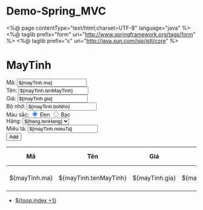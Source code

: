 # Demo-Spring_MVC
<%@ page contentType="text/html;charset=UTF-8" language="java" %>
<%@ taglib prefix="form" uri="http://www.springframework.org/tags/form" %>
<%@ taglib prefix="c" uri="http://java.sun.com/jsp/jstl/core" %>
<html>
<head>
    <title>MayTinh</title>
    <link href="https://cdn.jsdelivr.net/npm/bootstrap@5.0.2/dist/css/bootstrap.min.css"
          rel="stylesheet" integrity="sha384-EVSTQN3/azprG1Anm3QDgpJLIm9Nao0Yz1ztcQTwFspd3yD65VohhpuuCOmLASjC"
          crossorigin="anonymous">
</head>
<body>
<h1>MayTinh</h1>
<main>
    <section>
        <form action="/may-tinh/add" method="post" class="container">
            Mã: <input type="text" name="ma" value="${mayTinh.ma}"> <br>
            Tên: <input type="text" name="tenMayTinh" value="${mayTinh.tenMayTinh}"> <br>
            Giá: <input type="text" name="gia" value="${mayTinh.gia}"> <br>
            Bộ nhớ: <input type="text" name="boNho" value="${mayTinh.boNho}"> <br>
            Màu sắc:
            <input type="radio" name="mauSac" value="Đen" ${mayTinh.mauSac=="Đen" ? "checked" : ""} checked> Đen
            <input type="radio" name="mauSac" value="Bạc" ${mayTinh.mauSac=="Bạc" ? "checked" : ""} > Bạc
            <br>
            Hãng:
            <select name="hang">
                <c:forEach items="${ListHang}" var="hang">
                    <option value="${hang.id}" ${mayTinh.hang.id==hang.id ? "selected" : ""} >
                            ${hang.tenHang}
                    </option>
                </c:forEach>
            </select>
            <br>
            Miêu tả: <input type="text" name="mieuTa" value="${mayTinh.mieuTa}"><br>
            <button class="btn btn-success" type="submit">
                Add
            </button>
        </form>
    </section>
    <section>
        <div class="container">
            <table>
                <thead>
                <tr>
                    <th scope="col">Mã</th>
                    <th scope="col">Tên</th>
                    <th scope="col">Giá</th>
                    <th scope="col">Bộ nhớ</th>
                    <th scope="col">Màu sắc</th>
                    <th scope="col">Tên hãng</th>
                    <th scope="col">Miêu tả</th>
                    <th scope="col">Hành động</th>
                </tr>
                </thead>
                <tbody>
                <c:forEach items="${ListMayTinh.content}" var="mayTinh">
                    <tr>
                        <td>${mayTinh.ma}</td>
                        <td>${mayTinh.tenMayTinh}</td>
                        <td>${mayTinh.gia}</td>
                        <td>${mayTinh.boNho}</td>
                        <td>${mayTinh.mauSac}</td>
                        <td>${mayTinh.hang.tenHang}</td>
                        <td>${mayTinh.mieuTa}</td>
                        <td>
                            <a href="/may-tinh/view-update/${mayTinh.id}" type="button" class="btn btn-secondary">
                                Update
                            </a>
                            <a href="/may-tinh/remove/${mayTinh.id}" type="button" class="btn btn-danger">
                                Remove
                            </a>
                            <a href="/may-tinh/detail/${mayTinh.id}" type="button" class="btn btn-success">
                                Detail
                            </a>
                        </td>
                    </tr>
                </c:forEach>
                </tbody>
            </table>
            <nav aria-label="Page navigation example">
                <ul class="pagination">
                    <c:forEach begin="0" end="${ListMayTinh.totalPages -1}" varStatus="loop">
                        <li class="page-item">
                            <a class="page-link" href="/may-tinh/hien-thi?page=${loop.index}">
                                    ${loop.index +1}
                            </a>
                        </li>
                    </c:forEach>
                </ul>
            </nav>
        </div>
    </section>
</main>
</body>
</html>
